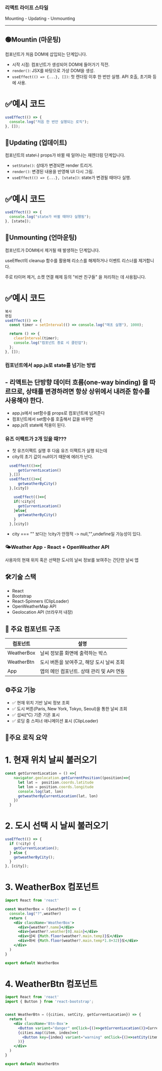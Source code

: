 ### 리액트 라이프 스타일  
Mounting - Updating - Unmounting

---

## 🟢Mountin (마운팅)  
컴포넌트가 처음 DOM에 삽입되는 단계입니다.  
- 시작 시점: 컴포넌트가 생성되어 DOM에 들어가기 직전.  
- `render()`: JSX를 바탕으로 가상 DOM을 생성.  
- `useEffect(() => {...}, [])`: 첫 렌더링 이후 한 번만 실행. API 호출, 초기화 등에 사용.

# ✅예시 코드
```jsx
useEffect(() => {
  console.log("처음 한 번만 실행되는 로직");
}, []);
```

## 🔄Updating (업데이트)  
컴포넌트의 state나 props가 바뀔 때 일어나는 재렌더링 단계입니다.  
- `setState()`: 상태가 변경되면 render 트리거.  
- `render()`: 변경된 내용을 반영해 UI 다시 그림.  
- `useEffect(() => {...}, [state])`: state가 변경될 때마다 실행.

# ✅예시 코드
```jsx
useEffect(() => {
  console.log("state가 바뀔 때마다 실행됨");
}, [state]);
```


## 🔴Unmounting (언마운팅)
컴포넌트가 DOM에서 제거될 때 발생하는 단계입니다.

useEffect의 cleanup 함수를 활용해 리소스를 해제하거나 이벤트 리스너를 제거합니다.

주로 타이머 제거, 소켓 연결 해제 등의 "비싼 친구들" 을 처리하는 데 사용됩니다.
# ✅예시 코드
```jsx
복사
편집
useEffect(() => {
  const timer = setInterval(() => console.log("매초 실행"), 1000);

  return () => {
    clearInterval(timer);
    console.log("컴포넌트 종료 시 클린업");
  };
}, []);
```

### 컴포넌트에서 app.js로 state를 넘기는 방법

## - 리액트는 단방향 데이터 흐름(one-way binding) 을 따르므로, 상태를 변경하려면 항상 상위에서 내려준 함수를 사용해야 한다.

 - app.js에서 set함수를 props로 컴포넌트에 넘겨준다
 - 컴포넌트에서 set함수를 호출해서 값을 바꾸면
 - app.js의 state에 적용이 된다.

### 유즈 이팩트가 2개 있을 때???
 - 첫 유즈이팩트 실행 후 다음 유즈 이팩트가 실행 되는데
 - city의 초기 값이 null이기 때문에 에러가 난다.
```jsx
  useEffect(()=>{          
      getCurrentLocation()   
  },[])
  useEffect(()=>{          
      getweatherByCity()    
  },[city])

    useEffect(()=>{
    if(!city){
      getCurrentLocation()
    }else{
      getweatherByCity()
    }
  },[city])

```
 - city === "" 보다는 !city가 안정적 -> null,"",undefine일 가능성이 있다.


### 🌤️Weather App - React + OpenWeather API
사용자의 현재 위치 혹은 선택한 도시의 날씨 정보를 보여주는 간단한 날씨 앱

## 🛠️기술 스택
- React
- Bootstrap
- React-Spinners (ClipLoader)
- OpenWeatherMap API
- Geolocation API (브라우저 내장)

## 📁 주요 컴포넌트 구조

| 컴포넌트   | 설명                                          |
|------------|-----------------------------------------------|
| WeatherBox | 날씨 정보를 화면에 출력하는 박스             |
| WeatherBtn | 도시 버튼을 보여주고, 해당 도시 날씨 조회    |
| App        | 앱의 메인 컴포넌트. 상태 관리 및 API 연동    |

## ⚙️주요 기능
- ✅ 현재 위치 기반 날씨 정보 조회
- ✅ 도시 버튼(Paris, New York, Tokyo, Seoul)을 통한 날씨 조회
- ✅ 섭씨(℃) 기준 기온 표시
- ✅ 로딩 중 스피너 애니메이션 표시 (ClipLoader)


## 🔄주요 로직 요약

# 1. 현재 위치 날씨 불러오기
```jsx
const getCurrentLocation = () =>{
    navigator.geolocation.getCurrentPosition((position)=>{
      let lat =  position.coords.latitude
      let lon = position.coords.longitude
      console.log(lat, lon)
      getweatherByCurrentLocation(lat, lon)
    })
  }
```

# 2. 도시 선택 시 날씨 불러오기
```jsx
useEffect(() => {
  if (!city) {
    getCurrentLocation();
  } else {
    getweatherByCity();
  }
}, [city]);
```

# 3. WeatherBox 컴포넌트
```jsx
import React from 'react'

const WeatherBox = ({weather}) => {
  console.log("?",weather)
  return (
    <div className='WeatherBox'>
      <div>{weather?.name}</div>
      <div>{weather?.weather[0].main}</div>
      <div>섭씨 {Math.floor(weather?.main.temp)}도</div>
      <div>화씨 {Math.floor(weather?.main.temp*1.8+32)}도</div>
    </div>
  )
}

export default WeatherBox

```

# 4. WeatherBtn 컴포넌트
```jsx
import React from 'react'
import { Button } from 'react-bootstrap';


const WeatherBtn = ({cities, setCity, getCurrentLocation}) => {
  return (
    <div className='Btn-Box'>
      <Button variant="danger" onClick={()=>getCurrentLocation()}>Current Location</Button>
      {cities.map((item, index)=>(
        <Button key={index} variant="warning" onClick={()=>setCity(item)}>{item}</Button>
      ))}
    </div>
  )
}

export default WeatherBtn

```